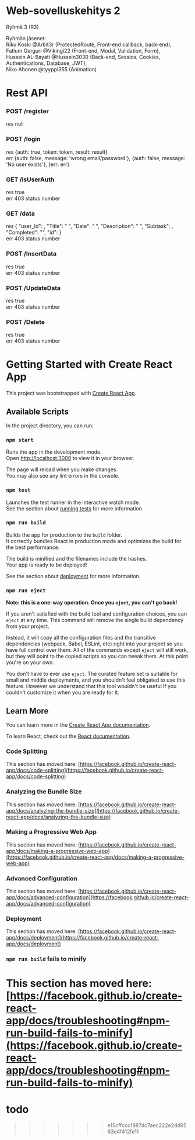 # Web-sovelluskehitys 2
Ryhmä 3 (R3)

Ryhmän jäsenet:  <br />
Riku Koski @Arbit3r (ProtectedRoute, Front-end callback, back-end),  <br />
Fatlum Gerguri @Vikingi22 (Front-end, Modal, Validation, Form),  <br />
Hussein AL-Bayati @Hussein3030 (Back-end, Sessios, Cookies, Authentications, Database, JWT),  <br />
Niko Ahonen @tyyppi355 (Animation)

# Rest API

###  POST /register
res null
###  POST /login
res {auth: true, token: token, result: result} <br />
err {auth: false, message: 'wrong email/password'}, {auth: false, message: 'No user exists'}, {err: err}
###  GET  /isUserAuth
res true <br />
err 403 status number
###  GET  /data
res {
"user_Id": ,
"Title": " ",
"Date": " ",
"Description": " ",
"Subtask": ,
"Completed": "",
"id": 
} <br />
err 403 status number
###  POST /InsertData
res true <br />
err 403 status number
###  POST /UpdateData
res true <br />
err 403 status number
###  POST /Delete
res true <br />
err 403 status number



# Getting Started with Create React App

This project was bootstrapped with [Create React App](https://github.com/facebook/create-react-app).

## Available Scripts

In the project directory, you can run:

### `npm start`

Runs the app in the development mode.\
Open [http://localhost:3000](http://localhost:3000) to view it in your browser.

The page will reload when you make changes.\
You may also see any lint errors in the console.

### `npm test`

Launches the test runner in the interactive watch mode.\
See the section about [running tests](https://facebook.github.io/create-react-app/docs/running-tests) for more information.

### `npm run build`

Builds the app for production to the `build` folder.\
It correctly bundles React in production mode and optimizes the build for the best performance.

The build is minified and the filenames include the hashes.\
Your app is ready to be deployed!

See the section about [deployment](https://facebook.github.io/create-react-app/docs/deployment) for more information.

### `npm run eject`

**Note: this is a one-way operation. Once you `eject`, you can't go back!**

If you aren't satisfied with the build tool and configuration choices, you can `eject` at any time. This command will remove the single build dependency from your project.

Instead, it will copy all the configuration files and the transitive dependencies (webpack, Babel, ESLint, etc) right into your project so you have full control over them. All of the commands except `eject` will still work, but they will point to the copied scripts so you can tweak them. At this point you're on your own.

You don't have to ever use `eject`. The curated feature set is suitable for small and middle deployments, and you shouldn't feel obligated to use this feature. However we understand that this tool wouldn't be useful if you couldn't customize it when you are ready for it.

## Learn More

You can learn more in the [Create React App documentation](https://facebook.github.io/create-react-app/docs/getting-started).

To learn React, check out the [React documentation](https://reactjs.org/).

### Code Splitting

This section has moved here: [https://facebook.github.io/create-react-app/docs/code-splitting](https://facebook.github.io/create-react-app/docs/code-splitting)

### Analyzing the Bundle Size

This section has moved here: [https://facebook.github.io/create-react-app/docs/analyzing-the-bundle-size](https://facebook.github.io/create-react-app/docs/analyzing-the-bundle-size)

### Making a Progressive Web App

This section has moved here: [https://facebook.github.io/create-react-app/docs/making-a-progressive-web-app](https://facebook.github.io/create-react-app/docs/making-a-progressive-web-app)

### Advanced Configuration

This section has moved here: [https://facebook.github.io/create-react-app/docs/advanced-configuration](https://facebook.github.io/create-react-app/docs/advanced-configuration)

### Deployment

This section has moved here: [https://facebook.github.io/create-react-app/docs/deployment](https://facebook.github.io/create-react-app/docs/deployment)

### `npm run build` fails to minify

This section has moved here: [https://facebook.github.io/create-react-app/docs/troubleshooting#npm-run-build-fails-to-minify](https://facebook.github.io/create-react-app/docs/troubleshooting#npm-run-build-fails-to-minify)
=======
# todo
>>>>>>> e15cffccc1987dc7aec222e2dd9563e4f412fe11
